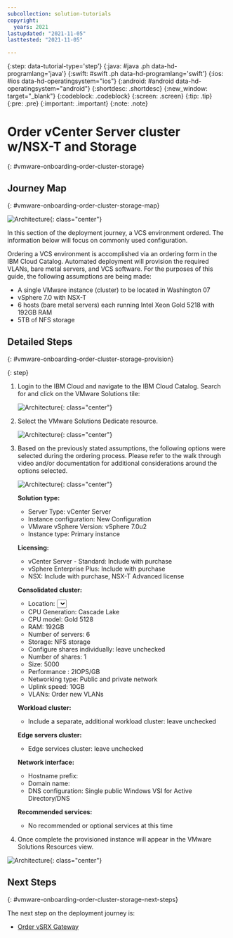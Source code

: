 ```yaml
---
subcollection: solution-tutorials
copyright:
  years: 2021
lastupdated: "2021-11-05"
lasttested: "2021-11-05"

---
```


{:step: data-tutorial-type='step'}
{:java: #java .ph data-hd-programlang='java'}
{:swift: #swift .ph data-hd-programlang='swift'}
{:ios: #ios data-hd-operatingsystem="ios"}
{:android: #android data-hd-operatingsystem="android"}
{:shortdesc: .shortdesc}
{:new_window: target="_blank"}
{:codeblock: .codeblock}
{:screen: .screen}
{:tip: .tip}
{:pre: .pre}
{:important: .important}
{:note: .note}

# Order vCenter Server cluster w/NSX-T and Storage
{: #vmware-onboarding-order-cluster-storage}



## Journey Map
{: #vmware-onboarding-order-cluster-storage-map}

![Architecture](images/solution-vmware-onboarding-hidden/order-cluster/journey-map.png){: class="center"}



In this section of the deployment journey, a VCS environment ordered. The information below will focus on commonly used configuration. 

Ordering a VCS environment is accomplished via an ordering form in the IBM Cloud Catalog. Automated deployment will provision the required VLANs, bare metal servers, and VCS software. For the purposes of this guide, the following assumptions are being made:

- A single VMware instance (cluster) to be located in Washington 07 
- vSphere 7.0 with NSX-T
- 6 hosts (bare metal servers) each running Intel Xeon Gold 5218 with 192GB RAM
- 5TB of NFS storage 

<!--##istutorial#-->



## Detailed Steps
{: #vmware-onboarding-order-cluster-storage-provision}

{: step}

1. Login to the IBM Cloud and navigate to the IBM Cloud Catalog. Search for and click on the VMware Solutions tile:

   ![Architecture](images/solution-vmware-onboarding-hidden/order-cluster/catalog-tile.png){: class="center"}
   
   
   
1. Select the VMware Solutions Dedicate resource.

   ![Architecture](images/solution-vmware-onboarding-hidden/order-cluster/vmware-sol-dedicated-tile.png){: class="center"}
   
   
   
1. Based on the previously stated assumptions, the following options were selected during the ordering process. Please refer to the walk through video and/or documentation for additional considerations around the options selected.

   ![Architecture](images/solution-vmware-onboarding-hidden/order-cluster/order-vcenter-server.png){: class="center"}

   

   **Solution type:**

   * Server Type: vCenter Server
   * Instance configuration: New Configuration
   * VMware vSphere Version: vSphere 7.0u2
   * Instance type: Primary instance

   **Licensing:**

   * vCenter Server - Standard: Include with purchase
   * vSphere Enterprise Plus:  Include with purchase
   * NSX:  Include with purchase, NSX-T Advanced license

   **Consolidated cluster:**

   - Location: <Select a zone for example wdc07>
   - CPU Generation: Cascade Lake
   - CPU model: Gold 5128
   - RAM: 192GB
   - Number of servers: 6
   - Storage: NFS storage
   - Configure shares individually: leave unchecked
   - Number of shares: 1
   - Size: 5000
   - Performance : 2IOPS/GB
   - Networking type: Public and private network
   - Uplink speed: 10GB
   - VLANs: Order new VLANs

   **Workload cluster:**

   - Include a separate, additional workload cluster: leave unchecked

   **Edge servers cluster:**

   - Edge services cluster: leave unchecked

   **Network interface:**

   - Hostname prefix: <enter a hostname for example esxi-0>
   - Domain name: <enter a domain name for example wdc07.mycompany.local>
   - DNS configuration: Single public Windows VSI for Active Directory/DNS

   **Recommended services:**

   - No recommended or optional services at this time
     

1. Once complete the provisioned instance will appear in the VMware Solutions Resources view. 

![Architecture](images/solution-vmware-onboarding-hidden/order-cluster/provision-completed.png){: class="center"}

<!--#/istutorial#-->


## Next Steps
{: #vmware-onboarding-order-cluster-storage-next-steps}

The next step on the deployment journey is:

* [Order vSRX Gateway](/docs/solution-tutorials?topic=solution-tutorials-vmware-onboarding-vsrx-gateway)
